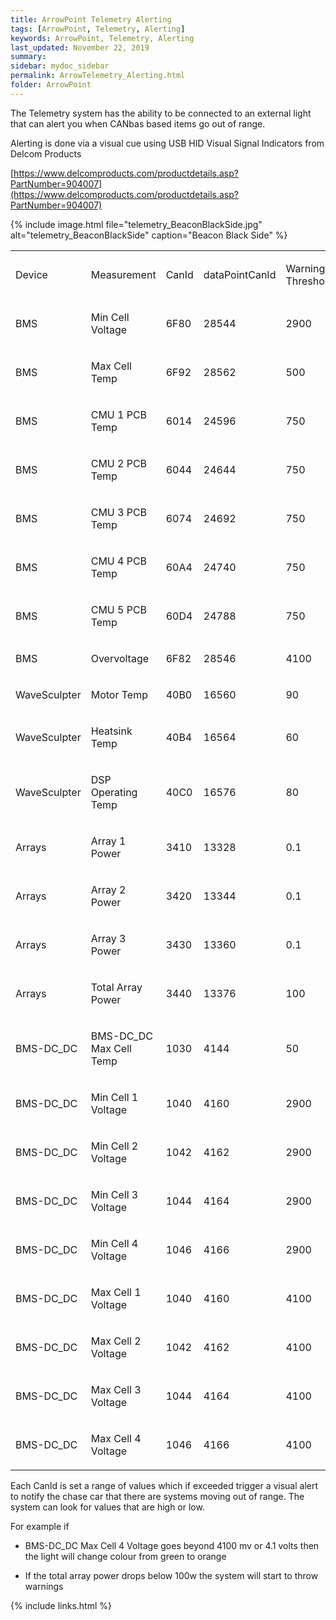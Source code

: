 ```yaml
---
title: ArrowPoint Telemetry Alerting
tags: [ArrowPoint, Telemetry, Alerting]
keywords: ArrowPoint, Telemetry, Alerting
last_updated: November 22, 2019
summary:
sidebar: mydoc_sidebar
permalink: ArrowTelemetry_Alerting.html
folder: ArrowPoint
---
```

The Telemetry system has the ability to be connected to an external light that can alert you when CANbas based items go out of range.

Alerting is done via a visual cue using USB HID Visual Signal Indicators from Delcom Products

[https://www.delcomproducts.com/productdetails.asp?PartNumber=904007](https://www.delcomproducts.com/productdetails.asp?PartNumber=904007)

{% include image.html file="telemetry_BeaconBlackSide.jpg" alt="telemetry_BeaconBlackSide" caption="Beacon Black Side" %}

<table data-layout="wide" class="confluenceTable"><tbody><tr><td class="confluenceTd"><p>Device</p></td><td class="confluenceTd"><p>Measurement</p></td><td class="confluenceTd"><p>CanId</p></td><td class="confluenceTd"><p>dataPointCanId</p></td><td class="confluenceTd"><p>Warning Threshold</p></td><td class="confluenceTd"><p>Alert Threshold</p></td><td class="confluenceTd"><p>Shutdown Threshold</p></td><td class="confluenceTd"><p>Alert Type</p></td></tr><tr><td class="confluenceTd"><p>BMS</p></td><td class="confluenceTd"><p>Min Cell Voltage</p></td><td class="confluenceTd"><p>6F80</p></td><td class="confluenceTd"><p>28544</p></td><td class="confluenceTd"><p>2900</p></td><td class="confluenceTd"><p>2750</p></td><td class="confluenceTd"><p>2600</p></td><td class="confluenceTd"><p>Low</p></td></tr><tr><td class="confluenceTd"><p>BMS</p></td><td class="confluenceTd"><p>Max Cell Temp</p></td><td class="confluenceTd"><p>6F92</p></td><td class="confluenceTd"><p>28562</p></td><td class="confluenceTd"><p>500</p></td><td class="confluenceTd"><p>550</p></td><td class="confluenceTd"><p>600</p></td><td class="confluenceTd"><p>High</p></td></tr><tr><td class="confluenceTd"><p>BMS</p></td><td class="confluenceTd"><p>CMU 1 PCB Temp</p></td><td class="confluenceTd"><p>6014</p></td><td class="confluenceTd"><p>24596</p></td><td class="confluenceTd"><p>750</p></td><td class="confluenceTd"><p>800</p></td><td class="confluenceTd"><p>850</p></td><td class="confluenceTd"><p>High</p></td></tr><tr><td class="confluenceTd"><p>BMS</p></td><td class="confluenceTd"><p>CMU 2 PCB Temp</p></td><td class="confluenceTd"><p>6044</p></td><td class="confluenceTd"><p>24644</p></td><td class="confluenceTd"><p>750</p></td><td class="confluenceTd"><p>800</p></td><td class="confluenceTd"><p>850</p></td><td class="confluenceTd"><p>High</p></td></tr><tr><td class="confluenceTd"><p>BMS</p></td><td class="confluenceTd"><p>CMU 3 PCB Temp</p></td><td class="confluenceTd"><p>6074</p></td><td class="confluenceTd"><p>24692</p></td><td class="confluenceTd"><p>750</p></td><td class="confluenceTd"><p>800</p></td><td class="confluenceTd"><p>850</p></td><td class="confluenceTd"><p>High</p></td></tr><tr><td class="confluenceTd"><p>BMS</p></td><td class="confluenceTd"><p>CMU 4 PCB Temp</p></td><td class="confluenceTd"><p>60A4</p></td><td class="confluenceTd"><p>24740</p></td><td class="confluenceTd"><p>750</p></td><td class="confluenceTd"><p>800</p></td><td class="confluenceTd"><p>850</p></td><td class="confluenceTd"><p>High</p></td></tr><tr><td class="confluenceTd"><p>BMS</p></td><td class="confluenceTd"><p>CMU 5 PCB Temp</p></td><td class="confluenceTd"><p>60D4</p></td><td class="confluenceTd"><p>24788</p></td><td class="confluenceTd"><p>750</p></td><td class="confluenceTd"><p>800</p></td><td class="confluenceTd"><p>850</p></td><td class="confluenceTd"><p>High</p></td></tr><tr><td class="confluenceTd"><p>BMS</p></td><td class="confluenceTd"><p>Overvoltage</p></td><td class="confluenceTd"><p>6F82</p></td><td class="confluenceTd"><p>28546</p></td><td class="confluenceTd"><p>4100</p></td><td class="confluenceTd"><p>4150</p></td><td class="confluenceTd"><p>4200</p></td><td class="confluenceTd"><p>High</p></td></tr><tr><td class="confluenceTd"><p>WaveSculpter</p></td><td class="confluenceTd"><p>Motor Temp</p></td><td class="confluenceTd"><p>40B0</p></td><td class="confluenceTd"><p>16560</p></td><td class="confluenceTd"><p>90</p></td><td class="confluenceTd"><p>100</p></td><td class="confluenceTd"><p>120</p></td><td class="confluenceTd"><p>High</p></td></tr><tr><td class="confluenceTd"><p>WaveSculpter</p></td><td class="confluenceTd"><p>Heatsink Temp</p></td><td class="confluenceTd"><p>40B4</p></td><td class="confluenceTd"><p>16564</p></td><td class="confluenceTd"><p>60</p></td><td class="confluenceTd"><p>65</p></td><td class="confluenceTd"><p>80</p></td><td class="confluenceTd"><p>High</p></td></tr><tr><td class="confluenceTd"><p>WaveSculpter</p></td><td class="confluenceTd"><p>DSP Operating Temp</p></td><td class="confluenceTd"><p>40C0</p></td><td class="confluenceTd"><p>16576</p></td><td class="confluenceTd"><p>80</p></td><td class="confluenceTd"><p>90</p></td><td class="confluenceTd"><p>100</p></td><td class="confluenceTd"><p>High</p></td></tr><tr><td class="confluenceTd"><p>Arrays</p></td><td class="confluenceTd"><p>Array 1 Power</p></td><td class="confluenceTd"><p>3410</p></td><td class="confluenceTd"><p>13328</p></td><td class="confluenceTd"><p>0.1</p></td><td class="confluenceTd"><p>1.2</p></td><td class="confluenceTd"><p>1.2</p></td><td class="confluenceTd"><p>Percentage</p></td></tr><tr><td class="confluenceTd"><p>Arrays</p></td><td class="confluenceTd"><p>Array 2 Power</p></td><td class="confluenceTd"><p>3420</p></td><td class="confluenceTd"><p>13344</p></td><td class="confluenceTd"><p>0.1</p></td><td class="confluenceTd"><p>1.2</p></td><td class="confluenceTd"><p>1.2</p></td><td class="confluenceTd"><p>Percentage</p></td></tr><tr><td class="confluenceTd"><p>Arrays</p></td><td class="confluenceTd"><p>Array 3 Power</p></td><td class="confluenceTd"><p>3430</p></td><td class="confluenceTd"><p>13360</p></td><td class="confluenceTd"><p>0.1</p></td><td class="confluenceTd"><p>1.2</p></td><td class="confluenceTd"><p>1.2</p></td><td class="confluenceTd"><p>Percentage</p></td></tr><tr><td class="confluenceTd"><p>Arrays</p></td><td class="confluenceTd"><p>Total Array Power</p></td><td class="confluenceTd"><p>3440</p></td><td class="confluenceTd"><p>13376</p></td><td class="confluenceTd"><p>100</p></td><td class="confluenceTd"><p>10</p></td><td class="confluenceTd"><p>0</p></td><td class="confluenceTd"><p>Low</p></td></tr><tr><td class="confluenceTd"><p>BMS-DC_DC</p></td><td class="confluenceTd"><p>BMS-DC_DC Max Cell Temp</p></td><td class="confluenceTd"><p>1030</p></td><td class="confluenceTd"><p>4144</p></td><td class="confluenceTd"><p>50</p></td><td class="confluenceTd"><p>55</p></td><td class="confluenceTd"><p>60</p></td><td class="confluenceTd"><p>High</p></td></tr><tr><td class="confluenceTd"><p>BMS-DC_DC</p></td><td class="confluenceTd"><p>Min Cell 1 Voltage</p></td><td class="confluenceTd"><p>1040</p></td><td class="confluenceTd"><p>4160</p></td><td class="confluenceTd"><p>2900</p></td><td class="confluenceTd"><p>2750</p></td><td class="confluenceTd"><p>2600</p></td><td class="confluenceTd"><p>Low</p></td></tr><tr><td class="confluenceTd"><p>BMS-DC_DC</p></td><td class="confluenceTd"><p>Min Cell 2 Voltage</p></td><td class="confluenceTd"><p>1042</p></td><td class="confluenceTd"><p>4162</p></td><td class="confluenceTd"><p>2900</p></td><td class="confluenceTd"><p>2750</p></td><td class="confluenceTd"><p>2600</p></td><td class="confluenceTd"><p>Low</p></td></tr><tr><td class="confluenceTd"><p>BMS-DC_DC</p></td><td class="confluenceTd"><p>Min Cell 3 Voltage</p></td><td class="confluenceTd"><p>1044</p></td><td class="confluenceTd"><p>4164</p></td><td class="confluenceTd"><p>2900</p></td><td class="confluenceTd"><p>2750</p></td><td class="confluenceTd"><p>2600</p></td><td class="confluenceTd"><p>Low</p></td></tr><tr><td class="confluenceTd"><p>BMS-DC_DC</p></td><td class="confluenceTd"><p>Min Cell 4 Voltage</p></td><td class="confluenceTd"><p>1046</p></td><td class="confluenceTd"><p>4166</p></td><td class="confluenceTd"><p>2900</p></td><td class="confluenceTd"><p>2750</p></td><td class="confluenceTd"><p>2600</p></td><td class="confluenceTd"><p>Low</p></td></tr><tr><td class="confluenceTd"><p>BMS-DC_DC</p></td><td class="confluenceTd"><p>Max Cell 1 Voltage</p></td><td class="confluenceTd"><p>1040</p></td><td class="confluenceTd"><p>4160</p></td><td class="confluenceTd"><p>4100</p></td><td class="confluenceTd"><p>4150</p></td><td class="confluenceTd"><p>4200</p></td><td class="confluenceTd"><p>High</p></td></tr><tr><td class="confluenceTd"><p>BMS-DC_DC</p></td><td class="confluenceTd"><p>Max Cell 2 Voltage</p></td><td class="confluenceTd"><p>1042</p></td><td class="confluenceTd"><p>4162</p></td><td class="confluenceTd"><p>4100</p></td><td class="confluenceTd"><p>4150</p></td><td class="confluenceTd"><p>4200</p></td><td class="confluenceTd"><p>High</p></td></tr><tr><td class="confluenceTd"><p>BMS-DC_DC</p></td><td class="confluenceTd"><p>Max Cell 3 Voltage</p></td><td class="confluenceTd"><p>1044</p></td><td class="confluenceTd"><p>4164</p></td><td class="confluenceTd"><p>4100</p></td><td class="confluenceTd"><p>4150</p></td><td class="confluenceTd"><p>4200</p></td><td class="confluenceTd"><p>High</p></td></tr><tr><td class="confluenceTd"><p>BMS-DC_DC</p></td><td class="confluenceTd"><p>Max Cell 4 Voltage</p></td><td class="confluenceTd"><p>1046</p></td><td class="confluenceTd"><p>4166</p></td><td class="confluenceTd"><p>4100</p></td><td class="confluenceTd"><p>4150</p></td><td class="confluenceTd"><p>4200</p></td><td class="confluenceTd"><p>High</p></td></tr></tbody></table>

Each CanId is set a range of values which if exceeded trigger a visual alert to notify the chase car that there are systems moving out of range. The system can look for values that are high or low.

For example if

* BMS-DC_DC Max Cell 4 Voltage goes beyond 4100 mv or 4.1 volts then the light will change colour from green to orange

* If the total array power drops below 100w the system will start to throw warnings

{% include links.html %}